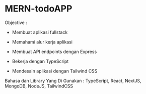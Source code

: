 ﻿# MERN-todoAPP

Objective :
- Membuat aplikasi fullstack

- Memahami alur kerja aplikasi

- Membuat API endpoints dengan Express

- Bekerja dengan TypeScript

- Mendesain aplikasi dengan Tailwind CSS

Bahasa dan Library Yang Di Gunakan :
TypeScript, React, NextJS, MongoDB, NodeJS, TailwindCSS
